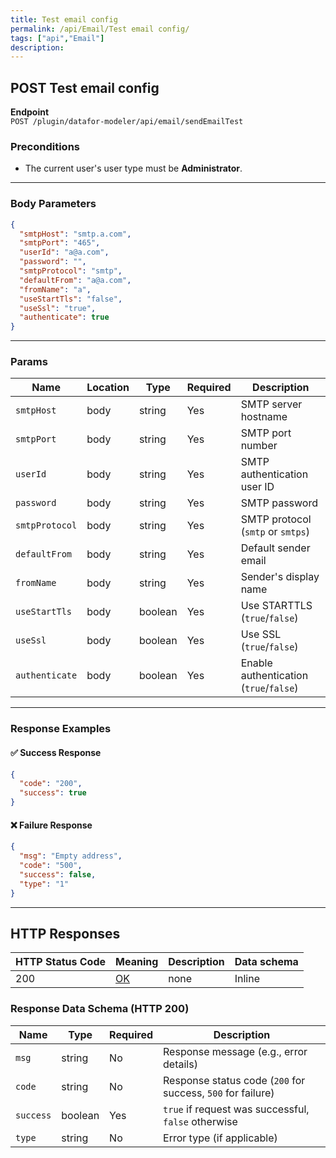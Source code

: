 ```yaml
---
title: Test email config
permalink: /api/Email/Test email config/
tags: ["api","Email"]
description: 
---
```


## **POST Test email config**

**Endpoint**  
`POST /plugin/datafor-modeler/api/email/sendEmailTest`

### **Preconditions**
- The current user's user type must be **Administrator**.

---

### **Body Parameters**

```json
{
  "smtpHost": "smtp.a.com",
  "smtpPort": "465",
  "userId": "a@a.com",
  "password": "",
  "smtpProtocol": "smtp",
  "defaultFrom": "a@a.com",
  "fromName": "a",
  "useStartTls": "false",
  "useSsl": "true",
  "authenticate": true
}
```

---

### **Params**

| Name          | Location | Type    | Required | Description |
|--------------|----------|---------|----------|-------------|
| `smtpHost`   | body     | string  | Yes      | SMTP server hostname |
| `smtpPort`   | body     | string  | Yes      | SMTP port number |
| `userId`     | body     | string  | Yes      | SMTP authentication user ID |
| `password`   | body     | string  | Yes      | SMTP password |
| `smtpProtocol` | body   | string  | Yes      | SMTP protocol (`smtp` or `smtps`) |
| `defaultFrom` | body   | string  | Yes      | Default sender email |
| `fromName`   | body     | string  | Yes      | Sender's display name |
| `useStartTls` | body   | boolean | Yes      | Use STARTTLS (`true`/`false`) |
| `useSsl`     | body     | boolean | Yes      | Use SSL (`true`/`false`) |
| `authenticate` | body   | boolean | Yes      | Enable authentication (`true`/`false`) |

---

### **Response Examples**

#### ✅ **Success Response**
```json
{
  "code": "200",
  "success": true
}
```

#### ❌ **Failure Response**
```json
{
  "msg": "Empty address",
  "code": "500",
  "success": false,
  "type": "1"
}
```

---

## **HTTP Responses**

| HTTP Status Code | Meaning                                                                 | Description | Data schema |
|------------------|-------------------------------------------------------------------------|------------|------------|
| 200              | [OK](https://tools.ietf.org/html/rfc7231#section-6.3.1)                | none       | Inline     |

### **Response Data Schema (HTTP 200)**

| Name      | Type    | Required | Description |
|----------|--------|----------|-------------|
| `msg`    | string | No       | Response message (e.g., error details) |
| `code`   | string | No       | Response status code (`200` for success, `500` for failure) |
| `success` | boolean | Yes     | `true` if request was successful, `false` otherwise |
| `type`   | string | No       | Error type (if applicable) |